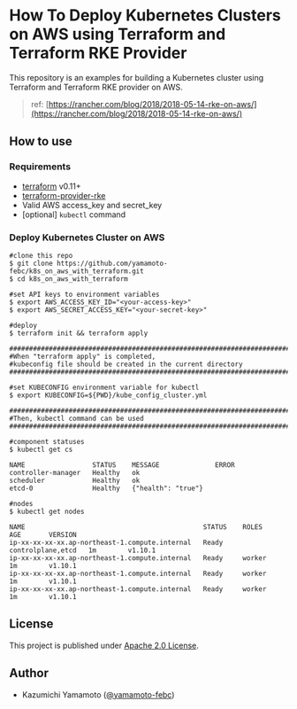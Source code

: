 # How To Deploy Kubernetes Clusters on AWS using Terraform and Terraform RKE Provider

This repository is an examples for building a Kubernetes cluster using Terraform and Terraform RKE provider on AWS.

> ref: [https://rancher.com/blog/2018/2018-05-14-rke-on-aws/](https://rancher.com/blog/2018/2018-05-14-rke-on-aws/)

## How to use

### Requirements

- [terraform](https://terraform.io) v0.11+
- [terraform-provider-rke](https://github.com/yamamoto-febc/terraform-provider-rke)
- Valid AWS access_key and secret_key
- [optional] `kubectl` command

### Deploy Kubernetes Cluster on AWS

```console
#clone this repo
$ git clone https://github.com/yamamoto-febc/k8s_on_aws_with_terraform.git
$ cd k8s_on_aws_with_terraform

#set API keys to environment variables
$ export AWS_ACCESS_KEY_ID="<your-access-key>"
$ export AWS_SECRET_ACCESS_KEY="<your-secret-key>" 

#deploy
$ terraform init && terraform apply

###########################################################################
#When "terraform apply" is completed, 
#kubeconfig file should be created in the current directory 
###########################################################################

#set KUBECONFIG environment variable for kubectl 
$ export KUBECONFIG=${PWD}/kube_config_cluster.yml 

###########################################################################
#Then, kubectl command can be used
###########################################################################

#component statuses
$ kubectl get cs

NAME                 STATUS    MESSAGE              ERROR
controller-manager   Healthy   ok                   
scheduler            Healthy   ok                   
etcd-0               Healthy   {"health": "true"}  

#nodes
$ kubectl get nodes

NAME                                             STATUS    ROLES               AGE       VERSION
ip-xx-xx-xx-xx.ap-northeast-1.compute.internal   Ready     controlplane,etcd   1m        v1.10.1
ip-xx-xx-xx-xx.ap-northeast-1.compute.internal   Ready     worker              1m        v1.10.1
ip-xx-xx-xx-xx.ap-northeast-1.compute.internal   Ready     worker              1m        v1.10.1
ip-xx-xx-xx-xx.ap-northeast-1.compute.internal   Ready     worker              1m        v1.10.1
```

## License

  This project is published under [Apache 2.0 License](LICENSE.txt).
  
## Author

  * Kazumichi Yamamoto ([@yamamoto-febc](https://github.com/yamamoto-febc))